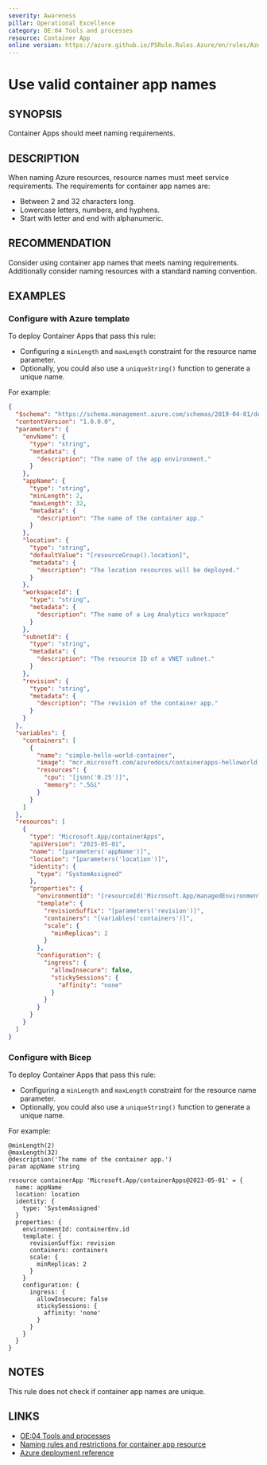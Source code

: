 ```yaml
---
severity: Awareness
pillar: Operational Excellence
category: OE:04 Tools and processes
resource: Container App
online version: https://azure.github.io/PSRule.Rules.Azure/en/rules/Azure.ContainerApp.Name/
---
```


# Use valid container app names

## SYNOPSIS

Container Apps should meet naming requirements.

## DESCRIPTION

When naming Azure resources, resource names must meet service requirements.
The requirements for container app names are:

- Between 2 and 32 characters long.
- Lowercase letters, numbers, and hyphens.
- Start with letter and end with alphanumeric.

## RECOMMENDATION

Consider using container app names that meets naming requirements.
Additionally consider naming resources with a standard naming convention.

## EXAMPLES

### Configure with Azure template

To deploy Container Apps that pass this rule:

- Configuring a `minLength` and `maxLength` constraint for the resource name parameter.
- Optionally, you could also use a `uniqueString()` function to generate a unique name.

For example:

```json
{
  "$schema": "https://schema.management.azure.com/schemas/2019-04-01/deploymentTemplate.json#",
  "contentVersion": "1.0.0.0",
  "parameters": {
    "envName": {
      "type": "string",
      "metadata": {
        "description": "The name of the app environment."
      }
    },
    "appName": {
      "type": "string",
      "minLength": 2,
      "maxLength": 32,
      "metadata": {
        "description": "The name of the container app."
      }
    },
    "location": {
      "type": "string",
      "defaultValue": "[resourceGroup().location]",
      "metadata": {
        "description": "The location resources will be deployed."
      }
    },
    "workspaceId": {
      "type": "string",
      "metadata": {
        "description": "The name of a Log Analytics workspace"
      }
    },
    "subnetId": {
      "type": "string",
      "metadata": {
        "description": "The resource ID of a VNET subnet."
      }
    },
    "revision": {
      "type": "string",
      "metadata": {
        "description": "The revision of the container app."
      }
    }
  },
  "variables": {
    "containers": [
      {
        "name": "simple-hello-world-container",
        "image": "mcr.microsoft.com/azuredocs/containerapps-helloworld:latest",
        "resources": {
          "cpu": "[json('0.25')]",
          "memory": ".5Gi"
        }
      }
    ]
  },
  "resources": [
    {
      "type": "Microsoft.App/containerApps",
      "apiVersion": "2023-05-01",
      "name": "[parameters('appName')]",
      "location": "[parameters('location')]",
      "identity": {
        "type": "SystemAssigned"
      },
      "properties": {
        "environmentId": "[resourceId('Microsoft.App/managedEnvironments', parameters('envName'))]",
        "template": {
          "revisionSuffix": "[parameters('revision')]",
          "containers": "[variables('containers')]",
          "scale": {
            "minReplicas": 2
          }
        },
        "configuration": {
          "ingress": {
            "allowInsecure": false,
            "stickySessions": {
              "affinity": "none"
            }
          }
        }
      }
    }
  ]
}
```

### Configure with Bicep

To deploy Container Apps that pass this rule:

- Configuring a `minLength` and `maxLength` constraint for the resource name parameter.
- Optionally, you could also use a `uniqueString()` function to generate a unique name.

For example:

```bicep
@minLength(2)
@maxLength(32)
@description('The name of the container app.')
param appName string

resource containerApp 'Microsoft.App/containerApps@2023-05-01' = {
  name: appName
  location: location
  identity: {
    type: 'SystemAssigned'
  }
  properties: {
    environmentId: containerEnv.id
    template: {
      revisionSuffix: revision
      containers: containers
      scale: {
        minReplicas: 2
      }
    }
    configuration: {
      ingress: {
        allowInsecure: false
        stickySessions: {
          affinity: 'none'
        }
      }
    }
  }
}
```

## NOTES

This rule does not check if container app names are unique.

## LINKS

- [OE:04 Tools and processes](https://learn.microsoft.com/en-gb/azure/well-architected/operational-excellence/tools-processes)
- [Naming rules and restrictions for container app resource](https://learn.microsoft.com/azure/azure-resource-manager/management/resource-name-rules#microsoftapp)
- [Azure deployment reference](https://learn.microsoft.com/azure/templates/microsoft.app/containerapps)
